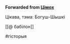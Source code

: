 **Forwarded from [Цімох](https://t.me/Tusajas)**

Цікава, тэма:
Богуш-Шышкі

[[@ бабілон]]

#гісторыя